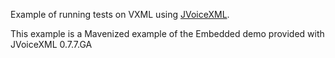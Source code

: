 Example of running tests on VXML using [JVoiceXML](https://github.com/JVoiceXML/JVoiceXML).

This example is a Mavenized example of the Embedded demo provided with JVoiceXML 0.7.7.GA

